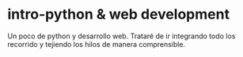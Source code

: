 # intro-python & web development
Un poco de python y desarrollo web. Trataré de ir integrando todo los recorrido y tejiendo los hilos de manera comprensible.
